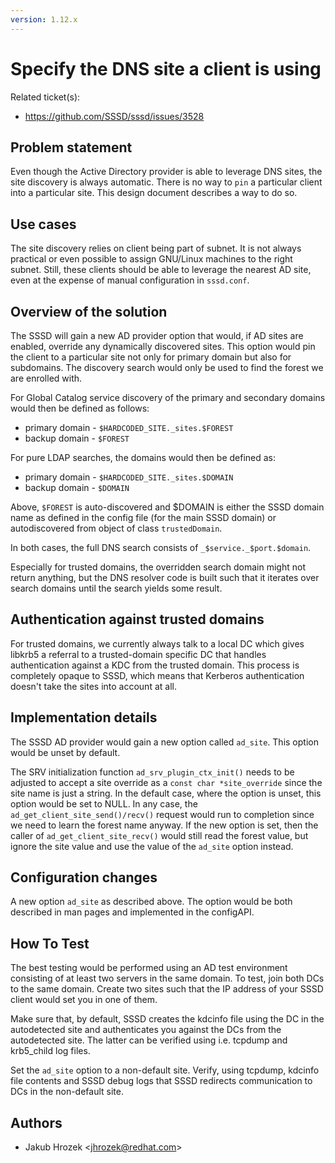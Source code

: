 ```yaml
---
version: 1.12.x
---
```


# Specify the DNS site a client is using

Related ticket(s):
  - https://github.com/SSSD/sssd/issues/3528

## Problem statement

Even though the Active Directory provider is able to leverage DNS sites, the site discovery is always automatic. There is no way to `pin` a particular client into a particular site. This design document describes a way to do so.

## Use cases

The site discovery relies on client being part of subnet. It is not always practical or even possible to assign GNU/Linux machines to the right subnet. Still, these clients should be able to leverage the nearest AD site, even at the expense of manual configuration in `sssd.conf`.

## Overview of the solution

The SSSD will gain a new AD provider option that would, if AD sites are enabled, override any dynamically discovered sites. This option would pin the client to a particular site not only for primary domain but also for subdomains. The discovery search would only be used to find the forest we are enrolled with.

For Global Catalog service discovery of the primary and secondary domains would then be defined as follows:

  - primary domain - `$HARDCODED_SITE._sites.$FOREST`
  - backup domain - `$FOREST`

For pure LDAP searches, the domains would then be defined as:

  - primary domain - `$HARDCODED_SITE._sites.$DOMAIN`
  - backup domain - `$DOMAIN`

Above, `$FOREST` is auto-discovered and $DOMAIN is either the SSSD domain name as defined in the config file (for the main SSSD domain) or autodiscovered from object of class `trustedDomain`.

In both cases, the full DNS search consists of `_$service._$port.$domain`.

Especially for trusted domains, the overridden search domain might not return anything, but the DNS resolver code is built such that it iterates over search domains until the search yields some result.

## Authentication against trusted domains

For trusted domains, we currently always talk to a local DC which gives libkrb5 a referral to a trusted-domain specific DC that handles authentication against a KDC from the trusted domain. This process is completely opaque to SSSD, which means that Kerberos authentication doesn't take the sites into account at all.

## Implementation details

The SSSD AD provider would gain a new option called `ad_site`. This option would be unset by default.

The SRV initialization function `ad_srv_plugin_ctx_init()` needs to be adjusted to accept a site override as a `const char *site_override` since the site name is just a string. In the default case, where the option is unset, this option would be set to NULL. In any case, the `ad_get_client_site_send()/recv()` request would run to completion since we need to learn the forest name anyway. If the new option is set, then the caller of `ad_get_client_site_recv()` would still read the forest value, but ignore the site value and use the value of the `ad_site` option instead.

## Configuration changes

A new option `ad_site` as described above. The option would be both described in man pages and implemented in the configAPI.

## How To Test

The best testing would be performed using an AD test environment consisting of at least two servers in the same domain. To test, join both DCs to the same domain. Create two sites such that the IP address of your SSSD client would set you in one of them.

Make sure that, by default, SSSD creates the kdcinfo file using the DC in the autodetected site and authenticates you against the DCs from the autodetected site. The latter can be verified using i.e. tcpdump and krb5_child log files.

Set the `ad_site` option to a non-default site. Verify, using tcpdump, kdcinfo file contents and SSSD debug logs that SSSD redirects communication to DCs in the non-default site.

## Authors

  - Jakub Hrozek <[<jhrozek@redhat.com>](mailto:jhrozek@redhat.com)>
